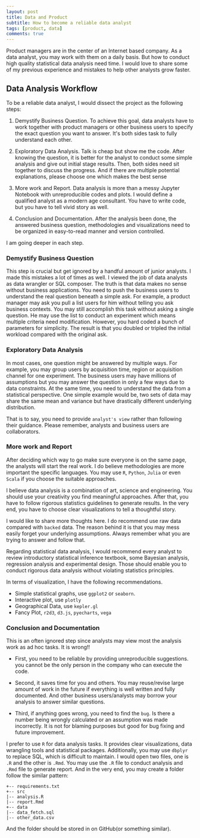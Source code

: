 ```yaml
---
layout: post
title: Data and Product
subtitle: How to become a reliable data analyst
tags: [product, data]
comments: true
---
```


Product managers are in the center of an Internet based company. As a data analyst, you may work with them on a daily basis. But how to conduct high quality statistical data analysis need time. I would love to share some of my previous experience and mistakes to help other analysts grow faster. 


## Data Analysis Workflow

To be a reliable data analyst, I would dissect the project as the following steps:

1. Demystify Business Question. To achieve this goal, data analysts have to work together with product managers or other business users to specify the exact question you want to answer. It's both sides task to fully understand each other.

2. Exploratory Data Analysis. Talk is cheap but show me the code. After knowing the question, it is better for the analyst to conduct some simple analysis and give out initial stage results. Then, both sides need sit together to discuss the progress. And if there are multiple potential explanations, please choose one which makes the best sense

3. More work and Report. Data analysis is more than a messy Jupyter Notebook with unreproducible codes and plots. I would define a qualified analyst as a modern age consultant. You have to write code, but you have to tell vivid story as well.

4. Conclusion and Documentation. After the analysis been done, the answered business question, methodologies and visualizations need to be organized in easy-to-read manner and version controlled.  

I am going deeper in each step.


### Demystify Business Question

This step is crucial but get ignored by a handful amount of junior analysts. I made this mistakes a lot of times as well. I viewed the job of data analysts as data wrangler or SQL composer. The truth is that data makes no sense without business applications. You need to push the business users to understand the real question beneath a simple ask. For example, a product manager may ask you pull a list users for him without telling you ask business contexts. You may still accomplish this task without asking a single question. He may use the list to conduct an experiment which means multiple criteria need modification. However, you hard coded a bunch of parameters for simplicity. The result is that you doubled or tripled the initial workload compared with the original ask.


### Exploratory Data Analysis

In most cases, one question might be answered by multiple ways. For example, you may group users by acquisition time, region or acquisition channel for one experiment. The business users may have millions of assumptions but you may answer the question in only a few ways due to data constraints. At the same time, you need to understand the data from a statistical perspective. One simple example would be, two sets of data may share the same mean and variance but have drastically different underlying distribution.

That is to say, you need to provide `analyst's view` rather than following their guidance. Please remember, analysts and business users are collaborators.


### More work and Report
After deciding which way to go make sure everyone is on the same page, the analysts will start the real work. I do believe methodologies are more important the specific languages. You may use `R`, `Python`, `Julia` or even `Scala` if you choose the suitable approaches.

I believe data analysis is a combination of art, science and engineering. You should use your creativity you find meaningful approaches. After that, you have to follow rigorous statistics guidelines to generate results. In the very end, you have to choose clear visualizations to tell a thoughtful story.

I would like to share more thoughts here. I do recommend use raw data compared with `backed` data. The reason behind it is that you may mess easily forget your underlying assumptions. Always remember what you are trying to answer and follow that.

Regarding statistical data analysis, I would recommend every analyst to review introductory statistical inference textbook, some Bayesian analysis, regression analysis and experimental design. Those should enable you to conduct rigorous data analysis without violating statistics principles.

In terms of visualization, I have the following recommendations.

* Simple statistical graphs, use `ggplot2` or `seaborn`.
* Interactive plot, use `plotly`
* Geographical Data, use `kepler.gl`
* Fancy Plot, `r2d3`, `d3.js`, `pyecharts`, `vega`


### Conclusion and Documentation

This is an often ignored step since analysts may view most the analysis work as ad hoc tasks. It is wrong!!          

* First, you need to be reliable by providing unreproducible suggestions. you cannot be the only person in the company who can execute the code.

* Second, it saves time for you and others. You may reuse/revise large amount of work in the future if everything is well written and fully documented. And other business users/analysts may borrow your analysis to answer similar questions.

* Third, if anything goes wrong, you need to find the `bug`. Is there a number being wrongly calculated or an assumption was made incorrectly. It is not for blaming purposes but good for bug fixing and future improvement.

I prefer to use `R` for data analysis tasks. It provides clear visualizations, data wrangling tools and statistical packages. Additionally, you may use `dbplyr` to replace SQL, which is difficult to maintain. I would open two files, one is `.R` and the other is `.Rmd`. You may use the `.R` file to conduct analysis and `.Rmd` file to generate report. And in the very end, you may create a folder follow the similar pattern:

```
+-- requirements.txt
+-- src
|-- analysis.R
|-- report.Rmd
+-- data
|-- data_fetch.sql
|-- other_data.csv
```

And the folder should be stored in on GitHub(or something similar).
